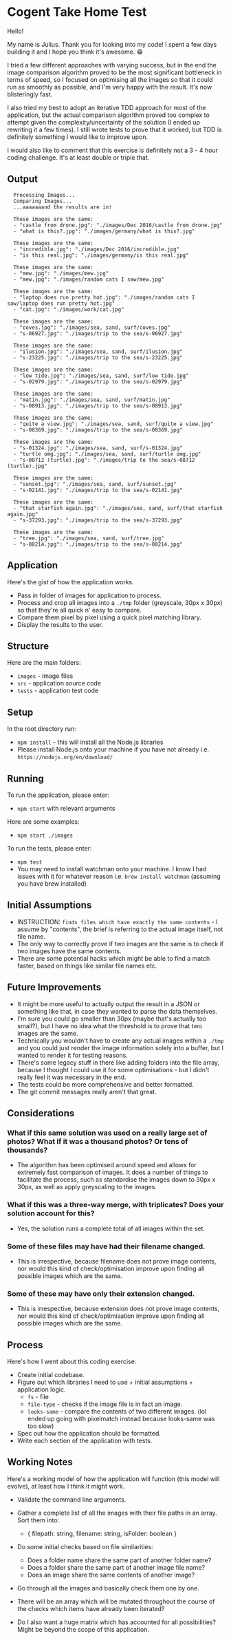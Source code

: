 # Cogent Take Home Test

Hello!

My name is Julius. Thank you for looking into my code! I spent a few days building it and I hope you think it's awesome. :grin:

I tried a few different approaches with varying success, but in the end the image comparison algorithm proved to be the most significant bottleneck in terms of speed, so I focused on optimising all the images so that it could run as smoothly as possible, and I'm very happy with the result. It's now blisteringly fast.

I also tried my best to adopt an iterative TDD approach for most of the application, but the actual comparison algorithm proved too complex to attempt given the complexity/uncertainty of the solution (I ended up rewriting it a few times). I still wrote tests to prove that it worked, but TDD is definitely something I would like to improve upon.

I would also like to comment that this exercise is definitely not a 3 - 4 hour coding challenge. It's at least double or triple that.

## Output

```
  Processing Images...
  Comparing Images...
  ...aaaaaaand the results are in!

  These images are the same:
  - "castle from drone.jpg": "./images/Dec 2016/castle from drone.jpg"
  - "what is this?.jpg": "./images/germany/what is this?.jpg"

  These images are the same:
  - "incredible.jpg": "./images/Dec 2016/incredible.jpg"
  - "is this real.jpg": "./images/germany/is this real.jpg"

  These images are the same:
  - "mew.jpg": "./images/mew.jpg"
  - "mew.jpg": "./images/random cats I saw/mew.jpg"

  These images are the same:
  - "laptop does run pretty hot.jpg": "./images/random cats I saw/laptop does run pretty hot.jpg"
  - "cat.jpg": "./images/work/cat.jpg"

  These images are the same:
  - "coves.jpg": "./images/sea, sand, surf/coves.jpg"
  - "s-06927.jpg": "./images/trip to the sea/s-06927.jpg"

  These images are the same:
  - "ilusion.jpg": "./images/sea, sand, surf/ilusion.jpg"
  - "s-23225.jpg": "./images/trip to the sea/s-23225.jpg"

  These images are the same:
  - "low tide.jpg": "./images/sea, sand, surf/low tide.jpg"
  - "s-02979.jpg": "./images/trip to the sea/s-02979.jpg"

  These images are the same:
  - "matin.jpg": "./images/sea, sand, surf/matin.jpg"
  - "s-08913.jpg": "./images/trip to the sea/s-08913.jpg"

  These images are the same:
  - "quite a view.jpg": "./images/sea, sand, surf/quite a view.jpg"
  - "s-08369.jpg": "./images/trip to the sea/s-08369.jpg"

  These images are the same:
  - "s-01324.jpg": "./images/sea, sand, surf/s-01324.jpg"
  - "turtle omg.jpg": "./images/sea, sand, surf/turtle omg.jpg"
  - "s-08712 (turtle).jpg": "./images/trip to the sea/s-08712 (turtle).jpg"

  These images are the same:
  - "sunset.jpg": "./images/sea, sand, surf/sunset.jpg"
  - "s-02141.jpg": "./images/trip to the sea/s-02141.jpg"

  These images are the same:
  - "that starfish again.jpg": "./images/sea, sand, surf/that starfish again.jpg"
  - "s-37293.jpg": "./images/trip to the sea/s-37293.jpg"

  These images are the same:
  - "tree.jpg": "./images/sea, sand, surf/tree.jpg"
  - "s-08214.jpg": "./images/trip to the sea/s-08214.jpg"
```

## Application

Here's the gist of how the application works.

- Pass in folder of images for application to process.
- Process and crop all images into a `./tmp` folder (greyscale, 30px x 30px) so that they're all quick n' easy to compare.
- Compare them pixel by pixel using a quick pixel matching library.
- Display the results to the user.

## Structure

Here are the main folders:
  - `images` - image files
  - `src` - application source code
  - `tests` - application test code

## Setup

In the root directory run:
  - `npm install` - this will install all the Node.js libraries
  - Please install Node.js onto your machine if you have not already i.e. `https://nodejs.org/en/download/`

## Running

To run the application, please enter:
  - `npm start` with relevant arguments

Here are some examples:
  - `npm start ./images`

To run the tests, please enter:
  - `npm test`
  - You may need to install watchman onto your machine. I know I had issues with it for whatever reason i.e. `brew install watchman` (assuming you have brew installed)

## Initial Assumptions

- INSTRUCTION: `finds files which have exactly the same contents` - I assume by "contents", the brief is referring to the actual image itself, not file name.
- The only way to correctly prove if two images are the same is to check if two images have the same contents.
- There are some potential hacks which might be able to find a match faster, based on things like similar file names etc.

## Future Improvements

- It might be more useful to actually output the result in a JSON or something like that, in case they wanted to parse the data themselves.
- I'm sure you could go smaller than 30px (maybe that's actually too small?), but I have no idea what the threshold is to prove that two images are the same.
- Technically you wouldn't have to create any actual images within a `./tmp` and you could just render the image information solely into a buffer, but I wanted to render it for testing reasons.
- There's some legacy stuff in there like adding folders into the file array, because I thought I could use it for some optimisations - but I didn't really feel it was necessary in the end.
- The tests could be more comprehensive and better formatted.
- The git commit messages really aren't that great.

## Considerations

### What if this same solution was used on a really large set of photos? What if it was a thousand photos? Or tens of thousands?

- The algorithm has been optimised around speed and allows for extremely fast comparison of images. It does a number of things to facilitate the process, such as standardise the images down to 30px x 30px, as well as apply greyscaling to the images.

### What if this was a three-way merge, with triplicates? Does your solution account for this?

- Yes, the solution runs a complete total of all images within the set.

### Some of these files may have had their filename changed.

- This is irrespective, because filename does not prove image contents, nor would this kind of check/optimisation improve upon finding all possible images which are the same.

### Some of these may have only their extension changed.

- This is irrespective, because extension does not prove image contents, nor would this kind of check/optimisation improve upon finding all possible images which are the same.

## Process

Here's how I went about this coding exercise.

- Create initial codebase.
- Figure out which libraries I need to use + initial assumptions + application logic.
  - `fs` - file
  - `file-type` - checks if the image file is in fact an image.
  - `looks-same` - compare the contents of two different images. (lol ended up going with pixelmatch instead because looks-same was too slow)
- Spec out how the application should be formatted.
- Write each section of the application with tests.

## Working Notes

Here's a working model of how the application will function (this model will evolve), at least how I think it might work.

- Validate the command line arguments.
- Gather a complete list of all the images with their file paths in an array. Sort them into:
  - { filepath: string, filename: string, isFolder: boolean }
- Do some initial checks based on file similarities:
  - Does a folder name share the same part of another folder name?
  - Does a folder share the same part of another image file name?
  - Does an image share the same contents of another image?
- Go through all the images and basically check them one by one.

- There will be an array which will be mutated throughout the course of the checks which items have already been iterated?
- Do I also want a huge matrix which has accounted for all possibilities? Might be beyond the scope of this application.
